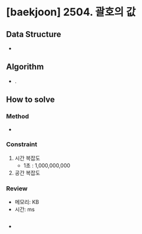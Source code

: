 # [baekjoon] 2504. 괄호의 값

## Data Structure

- 

## Algorithm

- .

## How to solve

### Method

- 

### Constraint
1. 시간 복잡도
   - 1초 : 1,000,000,000
2. 공간 복잡도

### Review
- 메모리: KB
- 시간: ms
```python

```

- 